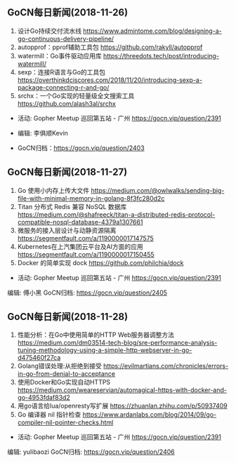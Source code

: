 ## GoCN每日新闻(2018-11-26)

1. 设计Go持续交付流水线 https://www.admintome.com/blog/designing-a-go-continuous-delivery-pipeline/
2. autopprof：pprof辅助工具包 https://github.com/rakyll/autopprof
3. watermill：Go事件驱动应用库 https://threedots.tech/post/introducing-watermill/
4. sexp：连接R语言与Go的工具包 https://overthinkdciscores.com/2018/11/20/introducing-sexp-a-package-connecting-r-and-go/
5. srchx：一个Go实现的轻量级全文搜索工具 https://github.com/alash3al/srchx

* 活动: Gopher Meetup 巡回第五站 - 广州 https://gocn.vip/question/2391

* 编辑: 李俱顺Kevin
* GoCN归档：https://gocn.vip/question/2403

## GoCN每日新闻(2018-11-27)

1. Go 使用小内存上传大文件 https://medium.com/@owlwalks/sending-big-file-with-minimal-memory-in-golang-8f3fc280d2c
2. Titan 分布式 Redis 兼容 NoSQL 数据库 https://medium.com/@shafreeck/titan-a-distributed-redis-protocol-compatible-nosql-database-4379a1307661
3. 微服务的接入层设计与动静资源隔离 https://segmentfault.com/a/1190000017147575
4. Kubernetes在上汽集团云平台及AI方面的应用 https://segmentfault.com/a/1190000017150455
5. Docker 的简单实现 dock https://github.com/philchia/dock

* 活动: Gopher Meetup 巡回第五站 - 广州 https://gocn.vip/question/2391

编辑: 傅小黑
GoCN归档: https://gocn.vip/question/2405


## GoCN每日新闻(2018-11-28)

1. 性能分析：在Go中使用简单的HTTP Web服务器调整方法 https://medium.com/dm03514-tech-blog/sre-performance-analysis-tuning-methodology-using-a-simple-http-webserver-in-go-d475460f27ca
2. Golang错误处理:从拒绝到接受 https://evilmartians.com/chronicles/errors-in-go-from-denial-to-acceptance
3. 使用Docker和Go实现自动HTTPS https://medium.com/weareservian/automagical-https-with-docker-and-go-4953fdaf83d2
4. 用go语言给lua/openresty写扩展 https://zhuanlan.zhihu.com/p/50937409
5. Go 编译器 nil 指针检查 https://www.ardanlabs.com/blog/2014/09/go-compiler-nil-pointer-checks.html

* 活动: Gopher Meetup 巡回第五站 - 广州 https://gocn.vip/question/2391

编辑: yulibaozi
GoCN归档: https://gocn.vip/question/2406